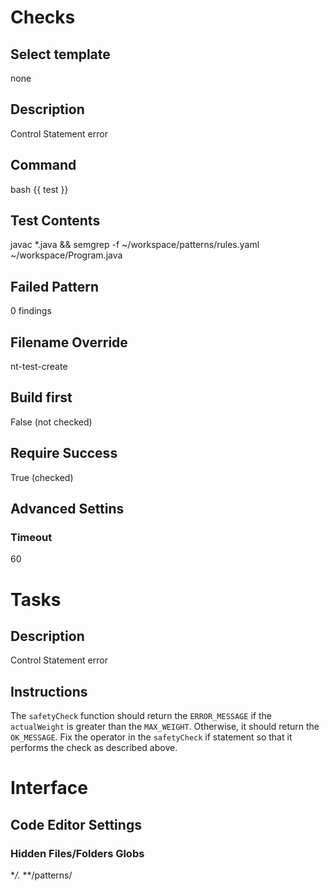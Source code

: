 # Checks
## Select template
none
## Description
Control Statement error
## Command
bash {{ test }}
## Test Contents
javac *.java && semgrep -f ~/workspace/patterns/rules.yaml ~/workspace/Program.java
## Failed Pattern
0 findings
## Filename Override
nt-test-create
## Build first
False (not checked)
## Require Success 
True (checked)
## Advanced Settins
### Timeout
60

# Tasks
## Description
Control Statement error
## Instructions
The `safetyCheck` function should return the `ERROR_MESSAGE` if the `actualWeight` is greater than the `MAX_WEIGHT`. Otherwise, it should return the `OK_MESSAGE`. Fix the operator in the `safetyCheck` if statement so that it performs the check as described above. 
# Interface
## Code Editor Settings
### Hidden Files/Folders Globs
**/.*
**/patterns/